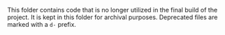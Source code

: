 This folder contains code that is no longer utilized in the final build of the project. It is kept in this folder for archival purposes. Deprecated files are marked with a `d-` prefix.